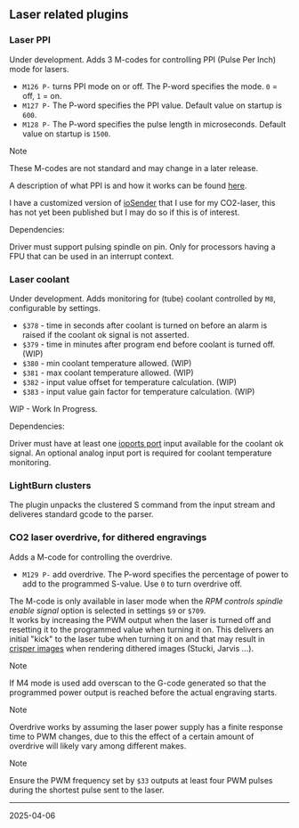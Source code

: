 ## Laser related plugins

### Laser PPI

Under development. Adds 3 M-codes for controlling PPI (Pulse Per Inch) mode for lasers.

* `M126 P-` turns PPI mode on or off. The P-word specifies the mode. `0` = off, `1` = on.
* `M127 P-` The P-word specifies the PPI value. Default value on startup is `600`.
* `M128 P-` The P-word specifies the pulse length in microseconds. Default value on startup is `1500`.

> [!NOTE]
> These M-codes are not standard and may change in a later release. 

A description of what PPI is and how it works can be found [here](https://www.buildlog.net/blog/2011/12/getting-more-power-and-cutting-accuracy-out-of-your-home-built-laser-system/).

I have a customized version of [ioSender](https://github.com/terjeio/ioSender) that I use for my CO2-laser, this has not yet been published but I may do so if this is of interest.

Dependencies:

Driver must support pulsing spindle on pin. Only for processors having a FPU that can be used in an interrupt context.

### Laser coolant

Under development. Adds monitoring for \(tube\) coolant controlled by `M8`, configurable by settings.

* `$378` - time in seconds after coolant is turned on before an alarm is raised if the coolant ok signal is not asserted.
* `$379` - time in minutes after program end before coolant is turned off. \(WIP\)
* `$380` - min coolant temperature allowed. \(WIP\)
* `$381` - max coolant temperature allowed. \(WIP\)
* `$382` - input value offset for temperature calculation. \(WIP\)
* `$383` - input value gain factor for temperature calculation. \(WIP\)

WIP - Work In Progress.

Dependencies:

Driver must have at least one [ioports port](../../templates/ioports.c) input available for the coolant ok signal.
An optional analog input port is required for coolant temperature monitoring.

### LightBurn clusters

The plugin unpacks the clustered S command from the input stream and deliveres standard gcode to the parser.

### CO2 laser overdrive, for dithered engravings

Adds a M-code for controlling the overdrive.

* `M129 P-` add overdrive. The P-word specifies the percentage of power to add to the programmed S-value. Use `0` to turn overdrive off.

The M-code is only available in laser mode when the _RPM controls spindle enable signal_ option is selected in settings `$9` or `$709`.  
It works by increasing the PWM output when the laser is turned off and resetting it to the programmed value when turning it on.
This delivers an initial "kick" to the laser tube when turning it on and that may result in [crisper images](https://github.com/grblHAL/core/issues/721#issuecomment-2776210888) when rendering dithered images \(Stucki, Jarvis ...\).

> [!NOTE]
> If M4 mode is used add overscan to the G-code generated so that the programmed power output is reached before the actual engraving starts.

> [!NOTE]
> Overdrive works by assuming the laser power supply has a finite response time to PWM changes, due to this the effect of a certain amount of overdrive will likely vary among different makes.

> [!NOTE]
> Ensure the PWM frequency set by `$33` outputs at least four PWM pulses during the shortest pulse sent to the laser.

---
2025-04-06
